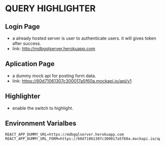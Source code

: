 # QUERY HIGHLIGHTER

## Login Page

- a already hosted server is user to authenticate users. it will gives token after success. 
- link: http://mdbgqlserver.herokuapp.com

## Aplication Page
- a dummy mock api for posting form data. 
- link: https://60d71061307c300017a5f60a.mockapi.io/api/v1

## Highlighter 
- enable the switch to highlight.



## Environment Varialbes 
```.env
REACT_APP_DUMMY_URL=https://mdbgqlserver.herokuapp.com
REACT_APP_DUMMY_URL_FORM=https://60d71061307c300017a5f60a.mockapi.io/api/v1

```